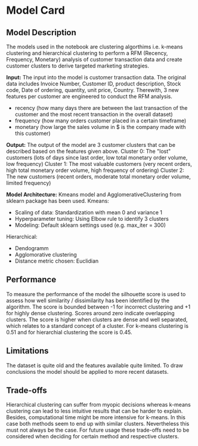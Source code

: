 # Model Card

## Model Description
The models used in the notebook are clustering algorthims i.e. k-means clustering and hierarchical clustering to perform a RFM (Recency, Frequency, Monetary) analysis of customer transaction data and create customer clusters to derive targeted marketing strategies.

**Input:** 
The input into the model is customer transaction data. The original data includes Invoice Number, Customer ID, product description, Stock code, Date of ordering, quantity, unit price, Country. 
Therewith, 3 new features per customer are engineered to conduct the RFM analysis.
- recency (how many days there are between the last transaction of the customer and the most recent transaction in the overall dataset)
- frequency (how many orders customer placed in a certain timeframe)
- monetary (how large the sales volume in $ is the company made with this customer)


**Output:** 
The output of the model are 3 customer clusters that can be described based on the features given above.
Cluster 0: The "lost" customers (lots of days since last order, low total monetary order volume, low frequency)
Cluster 1: The most valuable customers (very recent orders, high total monetary order volume, high frequency of ordering)
Cluster 2: The new customers (recent orders, moderate total monetary order volume, limited frequency)

**Model Architecture:** 
Kmeans model and AgglomerativeClustering from sklearn package has been used.
Kmeans:
- Scaling of data: Standardization with mean 0 and variance 1
- Hyperparameter tuning: Using Elbow rule to identify 3 clusters
- Modeling: Default sklearn settings used (e.g. max_iter = 300)

Hierarchical:
- Dendogramm
- Agglomorative clustering
- Distance metric chosen: Euclidian

## Performance
To measure the performance of the model the silhouette score is used to assess how well similarity / dissimilarity has been identified by the algorithm.
The score is bounded between -1 for incorrect clustering and +1 for highly dense clustering. Scores around zero indicate overlapping clusters. The score is higher when clusters are dense and well separated, which relates to a standard concept of a cluster.
For k-means clustering is 0.51 and for hierarchial clustering the score is 0.45.

## Limitations
The dataset is quite old and the features available quite limited. To draw conclusions the model should be applied to more recent datasets.

## Trade-offs
Hierarchical clustering can suffer from myopic decisions whereas k-means clustering can lead to less intuitive results that can be harder to explain. Besides, computational time might be more intensive for k-means. In this case both methods seem to end up with similar clusters. Nevertheless this must not always be the case. For future usage these trade-offs need to be considered when deciding for certain method and respective clusters. 
